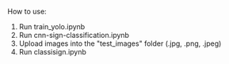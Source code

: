 How to use:

1. Run train_yolo.ipynb
2. Run cnn-sign-classification.ipynb
3. Upload images into the "test_images" folder (.jpg, .png, .jpeg)
3. Run classisign.ipynb 